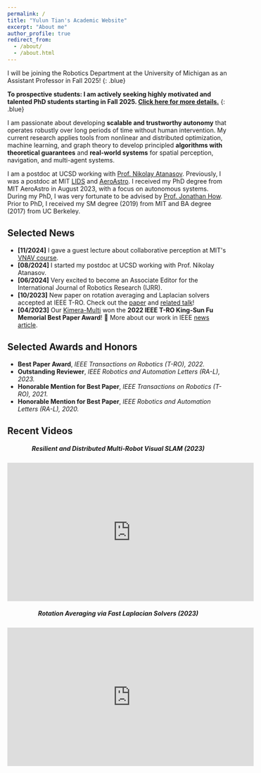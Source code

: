 ```yaml
---
permalink: /
title: "Yulun Tian's Academic Website"
excerpt: "About me"
author_profile: true
redirect_from: 
  - /about/
  - /about.html
---
```


<style>
.blue {
  color: blue;
}
</style>

I will be joining the Robotics Department at the University of Michigan as an Assistant Professor in Fall 2025! 
{: .blue}

**To prospective students: I am actively seeking highly motivated and talented PhD students starting in Fall 2025. [Click here for more details.](/students/)**
{: .blue}

I am passionate about developing **scalable and trustworthy autonomy** that operates robustly over long periods of time without human intervention.
My current research applies tools from nonlinear and distributed optimization, machine learning, and graph theory to develop principled **algorithms with theoretical guarantees** and **real-world systems** for spatial perception, navigation, and multi-agent systems.

I am a postdoc at UCSD working with [Prof. Nikolay Atanasov](https://natanaso.github.io). 
Previously, I was a postdoc at MIT [LIDS](https://lids.mit.edu/) and [AeroAstro](https://aeroastro.mit.edu/).
I received my PhD degree from MIT AeroAstro in August 2023, with a focus on autonomous systems.
During my PhD, I was very fortunate to be advised by [Prof. Jonathan How](https://aeroastro.mit.edu/people/jonathan-p-how/). 
Prior to PhD, I received my SM degree (2019) from MIT and BA degree (2017) from UC Berkeley.

Selected News
------
* **[11/2024]** I gave a guest lecture about collaborative perception at MIT's [VNAV course](https://vnav.mit.edu/).
* **[08/2024]** I started my postdoc at UCSD working with Prof. Nikolay Atanasov.
* **[06/2024]** Very excited to become an Associate Editor for the International Journal of Robotics Research (IJRR).
* **[10/2023]** New paper on rotation averaging and Laplacian solvers accepted at IEEE T-RO. Check out the [paper](https://arxiv.org/pdf/2210.05020.pdf) and [related talk](https://youtu.be/egebyKrft8g?si=2IzRTtvMPoKrLCF3)!
* **[04/2023]** Our [Kimera-Multi](https://web.mit.edu/sparklab/2023/08/25/Kimera-Multi__Robust_Distributed_Dense_Metric-Semantic_SLAM_for_Multi-Robot-Systems.html)  won the **2022 IEEE T-RO King-Sun Fu Memorial Best Paper Award**! 🎉 More about our work in IEEE [news article](https://spectrum.ieee.org/multi-robot-slam-icra2023).


Selected Awards and Honors
------
* **Best Paper Award**, *IEEE Transactions on Robotics (T-RO), 2022.* 
* **Outstanding Reviewer**, *IEEE Robotics and Automation Letters (RA-L), 2023.*
* **Honorable Mention for Best Paper**, *IEEE Transactions on Robotics (T-RO), 2021.*
* **Honorable Mention for Best Paper**, *IEEE Robotics and Automation Letters (RA-L), 2020.*


Recent Videos
------
<div class="row">
    <div class="col-sm-6" align="center">
        <h5 class="section-heading">Resilient and Distributed Multi-Robot Visual SLAM (2023)</h5>
        <iframe width="560" height="315" src="https://www.youtube.com/embed/7yYMRNMdKjY?si=oOyvCRjGUPdOPGiH" title="YouTube video player" frameborder="0" allow="accelerometer; autoplay; clipboard-write; encrypted-media; gyroscope; picture-in-picture; web-share" allowfullscreen></iframe>
    </div>
    <div class="col-sm-6" align="center">
        <h5 class="section-heading">Rotation Averaging via Fast Laplacian Solvers (2023)</h5>
        <iframe width="560" height="315" src="https://www.youtube.com/embed/egebyKrft8g?si=Nw3COTs1j7LMqN3a" title="YouTube video player" frameborder="0" allow="accelerometer; autoplay; clipboard-write; encrypted-media; gyroscope; picture-in-picture; web-share" allowfullscreen></iframe>
    </div>
</div>

